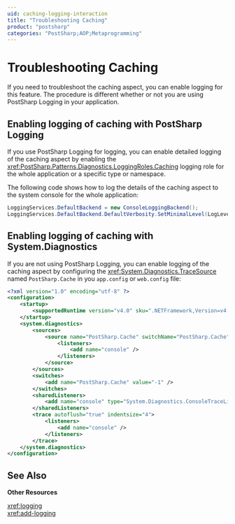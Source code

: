 ```yaml
---
uid: caching-logging-interaction
title: "Troubleshooting Caching"
product: "postsharp"
categories: "PostSharp;AOP;Metaprogramming"
---
```

# Troubleshooting Caching

If you need to troubleshoot the caching aspect, you can enable logging for this feature. The procedure is different whether or not you are using PostSharp Logging in your application.


## Enabling logging of caching with PostSharp Logging

If you use PostSharp Logging for logging, you can enable detailed logging of the caching aspect by enabling the <xref:PostSharp.Patterns.Diagnostics.LoggingRoles.Caching> logging role for the whole application or a specific type or namespace. 

The following code shows how to log the details of the caching aspect to the system console for the whole application:

```csharp
LoggingServices.DefaultBackend = new ConsoleLoggingBackend();
LoggingServices.DefaultBackend.DefaultVerbosity.SetMinimalLevel(LogLevel.Debug, LoggingRoles.Caching);
```


## Enabling logging of caching with System.Diagnostics

If you are not using PostSharp Logging, you can enable logging of the caching aspect by configuring the <xref:System.Diagnostics.TraceSource> named `PostSharp.Cache` in you `app.config` or `web.config` file: 

```xml
<?xml version="1.0" encoding="utf-8" ?>
<configuration>
    <startup> 
        <supportedRuntime version="v4.0" sku=".NETFramework,Version=v4.7.2" />
    </startup>
	<system.diagnostics>
		<sources>
			<source name="PostSharp.Cache" switchName="PostSharp.Cache" >
				<listeners>
					<add name="console" />
				</listeners>
			</source>
		</sources>
		<switches>
			<add name="PostSharp.Cache" value="-1" />
		</switches>
		<sharedListeners>
			<add name="console" type="System.Diagnostics.ConsoleTraceListener" initializeData="false"/>
		</sharedListeners>
		<trace autoflush="true" indentsize="4">
			<listeners>
				<add name="console" />
			</listeners>
		</trace>
	</system.diagnostics>
</configuration>
```

## See Also

**Other Resources**

<xref:logging>
<br><xref:add-logging>
<br>